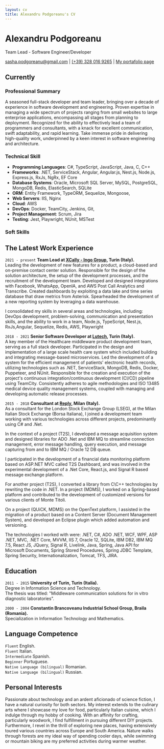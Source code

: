 ```yaml
---
layout: cv
title: Alexandru Podgoreanu's CV
---
```


# Alexandru Podgoreanu
Team Lead - Software Engineer/Developer

<div id="webaddress">
<a href="mailto:sasha.podgoreanu@gmail.com">sasha.podgoreanu@gmail.com</a>
| <i class="fa fa-phone"></i><a href="tel:+393280169265">(+39) 328 016 9265</a>
| <a href="https://pdgalex.wordpress.com/">My portafolio page</a>
</div>

## Currently
### Professional Summary

<!--
(A brief overview of your career, highlighting your experience, qualifications, and skills in software engineering.)
-->

A seasoned full-stack developer and team leader, bringing over a decade of experience in software development and engineering. Proven expertise in managing a wide spectrum of projects ranging from small websites to large enterprise applications, encompassing all stages from planning to deployment. Recognized for the ability to effectively lead a team of programmers and consultants, with a knack for excellent communication, swift adaptability, and rapid learning. Take immense pride in delivering high-quality work, underpinned by a keen interest in software engineering and architecture.

### Technical Skill
<!--
(List the programming languages and software you are proficient in, as well as any other related technical skills.)
--> 

- **Programming Languages**: C#, TypeScript, JavaScript, Java, C, C++
- **Frameworks**: .NET, ServiceStack, Angular, Angular.js, Nest.js, Node.js, Express.js, RxJs, NgRx, EF Core 
- **Database Systems**: Oracle, Microsoft SQL Server, MySQL, PostgreSQL, MongoDB, Redis, ElasticSearch, SQLite
- **ORM**: Entity Framework, TypeORM, Sequelize, Mongoose, 
- **Web Servers**: IIS, Nginx
- **Cloud**: AWS
- **DevOps**: Docker, TeamCity, Jenkins, Git,
- **Project Management**: Scrum, Jira
- **Testing**: Jest, Playwright, NUnit, MSTest

### Soft Skills

## The Latest Work Experience
  
`2021 - present`
__Team Lead at [XCally - Ingo Group](https://www.xenialab.com/), Turin (Italy).__ <br>
Leading the development of new features for a product, a cloud-based and on-premise contact center solution. Responsible for the design of the solution architecture, the setup of the development processes, and the recruitment of the development team. Developed and designed integrations with Facebook, WhatsApp, OpenIA, and AWS Post Call Analytics and Transcribe. Created dashboards by exploiting a data lake and time series database that draw metrics from Asterisk. Spearheaded the development of a new reporting system by leveraging a data warehouse.<br> 

I consolidated my skills in several areas and technologies, including: DevOps development, problem-solving, communication and presentation skills, and the ability to work in a team, Node.js, TypeScript, Nest.js, RxJs,Angular, Sequelize, Redis, AWS, Playwright<br>

`2018 - 2021`
__Senior Software Developer at [Lutech](https://lutech.group/it), Turin (Italy).__ <br>
A key member of the Healthcare middleware product development team, serving as a full stack developer. Participated in the design and implementation of a large scale health care system which included building and integrating message-based microservices. Led the development of a system for the efficient management of patients' electronic health records, utilizing technologies such as .NET, ServiceStack, MongoDB, Redis, Docker, Puppeteer, and NUnit. Responsible for the creation and execution of the project's continuous integration/continuous development (CI/CD) pipeline using TeamCity. Consistently adheres to agile methodologies and ISO 13485 medical device quality management systems, coupled with managing and developing automatic release processes.

`2015 - 2018`
__Consultant at [Reply](https://www.reply.com/), Milan (Italy).__ <br>
As a consultant for the London Stock Exchange Group (LSEG), at the Milan Italian Stock Exchange (Borsa Italiana), I joined a development team working with various technologies across different projects, predominantly using C# and .Net.<br>

In the context of a project (T2S), I developed a message acquisition system and designed libraries for ADO .Net and IBM MQ to streamline connection management, error message handling, query execution, and message capturing from and to IBM MQ / Oracle 12 DB queue.<br>

I participated in the development of a financial data monitoring platform based on ASP.NET MVC called T2S Dashboard, and was involved in the experimental development of a .Net Core, React.js, and Signal R based message exchange platform.<br>

For another project (T2S), I converted a library from C\C++ technologies by rewriting the code in .NET. In a project (MDMS), I worked on a Spring-based platform and contributed to the development of customized versions for various clients of Monte Titoli.<br>

On a project (QUiCK, MDMS) on the OpenText platform, I assisted in the migration of a product based on a Content Server (Document Management System), and developed an Eclipse plugin which added automation and versioning.<br>

The technologies I worked with were: .NET, C#, ADO .NET, WCF, WPF, ASP .NET, MVC, .NET Core, MVVM, IIS 7, Oracle 12, SQLite, IBM DB2, IBM MQ 7.5, React JS, JQuery, Signal R, Livelink, Java, Spring, Java API for Microsoft Documents, Spring Stored Procedures, Spring JDBC Template, Spring Security, Internationalization, Tomcat, TFS, JIRA.

<!-- >
`2009 - 2011`
__Freelancer Software Developer, Turin (Italia).__<br>

I worked on several projects, developing software for small businesses, including: 
- a hotel management system (C#, WinForms, MS SQL Server);
- a web application to manage the flow of orders and invoices (Java, JSP, Oracle DB);
- a desktop application for a tobacco shop to manage sales and inventory (C#, WinForms, MS SQL Server);

`2007 - 2008`
__Junior Software Developer at Acaint Group SL – Toledo (Spain).__<br>

I was integrated into a team that developed desktop applications for public administration and personnel management. My role within the team was as a front-end developer where I created interfaces using Java Swing, worked with JDBC for data access, and wrote tests using JUnit.

`2006 - 2007`
__Junior Developer at Unreal Home Web S.r.l – Galati (Romania).__<br>
As a part of a team specialising in web applications, I took part in the development of websites for various clientele. During this time, I also completed an internship subsequent to my high school education.
-->

## Education

`2011 - 2015`
__University of Turin, Turin (Italia).__ <br>
Degree in Information Science and Technology.<br>
The thesis was titled: "Middleware communication solutions for in vitro diagnostic laboratories".


`2000 - 2004` 
__Constantin Brancoveanu Industrial School Group, Braila (Romania).__ <br>
Specialization in Information Technology and Mathematics.

## Language Competence

`Fluent` English. <br>
`Fluent` Italian. <br>
`Intermediate` Spanish. <br>
`Beginner` Portuguese. <br>
`Native Language (bilingual)` Romanian. <br>
`Native Language (bilingual)` Russian. <br>

## Personal Interests

Passionate about technology and an ardent aficionado of science fiction, I have a natural curiosity for both sectors. My interest extends to the culinary arts where I showcase my love for food, particularly Italian cuisine, which I indulge through my hobby of cooking. With an affinity for crafting, particularly woodwork, I find fulfillment in pursuing different DIY projects. Furthermore, I revel in the thrill of exploring new places, having extensively toured various countries across Europe and South America. Nature walks through forests are my ideal way of spending cooler days, while swimming or mountain biking are my preferred activities during warmer weather.
<!-- ### Footer

Last updated: May 2023 -->


